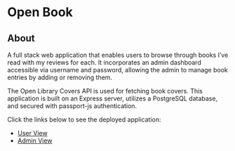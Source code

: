 # Open Book

## About

A full stack web application that enables users to browse through books I’ve read with my reviews for each. It incorporates an admin dashboard accessible via username and password, allowing the admin to manage book entries by adding or removing them.

The Open Library Covers API is used for fetching book covers. This application is built on an Express server, utilizes a PostgreSQL database, and secured with passport-js authentication.

Click the links below to see the deployed application:

- [User View](https://open-book-4y22.onrender.com/)
- [Admin View](https://open-book-4y22.onrender.com/admin)
